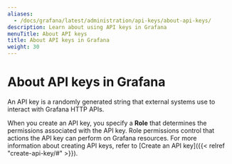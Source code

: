 ```yaml
---
aliases:
  - /docs/grafana/latest/administration/api-keys/about-api-keys/
description: Learn about using API keys in Grafana
menuTitle: About API keys
title: About API keys in Grafana
weight: 30
---
```


# About API keys in Grafana

An API key is a randomly generated string that external systems use to interact with Grafana HTTP APIs.

When you create an API key, you specify a **Role** that determines the permissions associated with the API key. Role permissions control that actions the API key can perform on Grafana resources. For more information about creating API keys, refer to [Create an API key]({{< relref "create-api-key/#" >}}).

